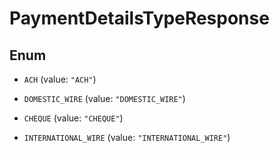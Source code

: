 

# PaymentDetailsTypeResponse

## Enum


* `ACH` (value: `"ACH"`)

* `DOMESTIC_WIRE` (value: `"DOMESTIC_WIRE"`)

* `CHEQUE` (value: `"CHEQUE"`)

* `INTERNATIONAL_WIRE` (value: `"INTERNATIONAL_WIRE"`)



